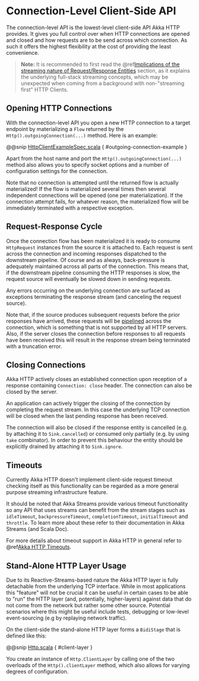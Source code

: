 <a id="connection-level-api"></a>
# Connection-Level Client-Side API

The connection-level API is the lowest-level client-side API Akka HTTP provides. It gives you full control over when
HTTP connections are opened and closed and how requests are to be send across which connection. As such it offers the
highest flexibility at the cost of providing the least convenience.

> **Note:**
It is recommended to first read the @ref[Implications of the streaming nature of Request/Response Entities](../implications-of-streaming-http-entity.md#implications-of-streaming-http-entities) section,
as it explains the underlying full-stack streaming concepts, which may be unexpected when coming
from a background with non-"streaming first" HTTP Clients.

## Opening HTTP Connections

With the connection-level API you open a new HTTP connection to a target endpoint by materializing a `Flow`
returned by the `Http().outgoingConnection(...)` method. Here is an example:

@@snip [HttpClientExampleSpec.scala](../../../../../test/scala/docs/http/scaladsl/HttpClientExampleSpec.scala) { #outgoing-connection-example }

Apart from the host name and port the `Http().outgoingConnection(...)` method also allows you to specify socket options
and a number of configuration settings for the connection.

Note that no connection is attempted until the returned flow is actually materialized! If the flow is materialized
several times then several independent connections will be opened (one per materialization).
If the connection attempt fails, for whatever reason, the materialized flow will be immediately terminated with a
respective exception.

## Request-Response Cycle

Once the connection flow has been materialized it is ready to consume `HttpRequest` instances from the source it is
attached to. Each request is sent across the connection and incoming responses dispatched to the downstream pipeline.
Of course and as always, back-pressure is adequately maintained across all parts of the
connection. This means that, if the downstream pipeline consuming the HTTP responses is slow, the request source will
eventually be slowed down in sending requests.

Any errors occurring on the underlying connection are surfaced as exceptions terminating the response stream (and
canceling the request source).

Note that, if the source produces subsequent requests before the prior responses have arrived, these requests will be
[pipelined](http://en.wikipedia.org/wiki/HTTP_pipelining) across the connection, which is something that is not supported by all HTTP servers.
Also, if the server closes the connection before responses to all requests have been received this will result in the
response stream being terminated with a truncation error.

## Closing Connections

Akka HTTP actively closes an established connection upon reception of a response containing `Connection: close` header.
The connection can also be closed by the server.

An application can actively trigger the closing of the connection by completing the request stream. In this case the
underlying TCP connection will be closed when the last pending response has been received.

The connection will also be closed if the response entity is cancelled (e.g. by attaching it to `Sink.cancelled`)
or consumed only partially (e.g. by using `take` combinator). In order to prevent this behaviour the entity should be
explicitly drained by attaching it to `Sink.ignore`.

## Timeouts

Currently Akka HTTP doesn't implement client-side request timeout checking itself as this functionality can be regarded
as a more general purpose streaming infrastructure feature.

It should be noted that Akka Streams provide various timeout functionality so any API that uses streams can benefit
from the stream stages such as `idleTimeout`, `backpressureTimeout`, `completionTimeout`, `initialTimeout`
and `throttle`. To learn more about these refer to their documentation in Akka Streams (and Scala Doc).

For more details about timeout support in Akka HTTP in general refer to @ref[Akka HTTP Timeouts](../common/timeouts.md#http-timeouts-scala).

<a id="http-client-layer"></a>
## Stand-Alone HTTP Layer Usage

Due to its Reactive-Streams-based nature the Akka HTTP layer is fully detachable from the underlying TCP
interface. While in most applications this "feature" will not be crucial it can be useful in certain cases to be able
to "run" the HTTP layer (and, potentially, higher-layers) against data that do not come from the network but rather
some other source. Potential scenarios where this might be useful include tests, debugging or low-level event-sourcing
(e.g by replaying network traffic).

On the client-side the stand-alone HTTP layer forms a `BidiStage` that is defined like this:

@@snip [Http.scala](../../../../../../../akka-http-core/src/main/scala/akka/http/scaladsl/Http.scala) { #client-layer }

You create an instance of `Http.ClientLayer` by calling one of the two overloads of the `Http().clientLayer` method,
which also allows for varying degrees of configuration.